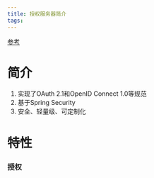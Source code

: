 ```yaml
---
title: 授权服务器简介
tags:
---
```

[参考](https://docs.spring.io/spring-authorization-server/docs/current/reference/html/)

# 简介
1. 实现了OAuth 2.1和OpenID Connect 1.0等规范
2. 基于Spring Security
3. 安全、轻量级、可定制化

# 特性
### 授权
